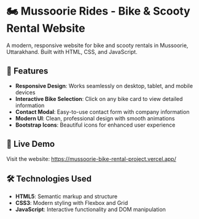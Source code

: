 # 🏍️ Mussoorie Rides - Bike & Scooty Rental Website

A modern, responsive website for bike and scooty rentals in Mussoorie, Uttarakhand. Built with HTML, CSS, and JavaScript.

## 🌟 Features

- **Responsive Design**: Works seamlessly on desktop, tablet, and mobile devices
- **Interactive Bike Selection**: Click on any bike card to view detailed information
- **Contact Modal**: Easy-to-use contact form with company information
- **Modern UI**: Clean, professional design with smooth animations
- **Bootstrap Icons**: Beautiful icons for enhanced user experience

## 🚀 Live Demo

Visit the website: https://mussoorie-bike-rental-project.vercel.app/

## 🛠️ Technologies Used

- **HTML5**: Semantic markup and structure
- **CSS3**: Modern styling with Flexbox and Grid
- **JavaScript**: Interactive functionality and DOM manipulation

